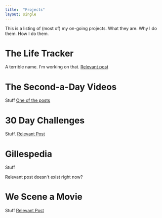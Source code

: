```yaml
---
title:  "Projects"
layout: single
---
```


This is a listing of (most of) my on-going projects. What they are. Why I do them. How I do them.

# The Life Tracker

A terrible name. I'm working on that. [Relevant post](https://aarongilly.com/339-five-years-tracked/)

# The Second-a-Day Videos

Stuff [One of the posts](https://aarongilly.com/349-sixth-second-day/)

# 30 Day Challenges

Stuff. [Relevant Post](https://aarongilly.com/377-challenges/)

# Gillespedia

Stuff

Relevant post doesn't exist right now?

# We Scene a Movie

Stuff
[Relevant Post](https://aarongilly.com/367-we-scene-movie/)
